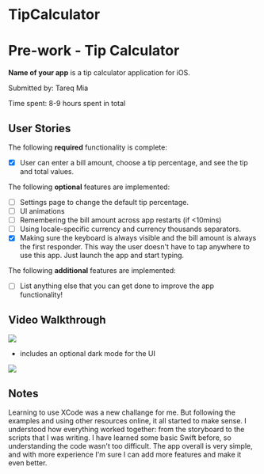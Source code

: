 # TipCalculator

# Pre-work - Tip Calculator

**Name of your app** is a tip calculator application for iOS.

Submitted by: Tareq Mia

Time spent: 8-9 hours spent in total

## User Stories

The following **required** functionality is complete:

* [x] User can enter a bill amount, choose a tip percentage, and see the tip and total values.

The following **optional** features are implemented:
* [ ] Settings page to change the default tip percentage.
* [ ] UI animations
* [ ] Remembering the bill amount across app restarts (if <10mins)
* [ ] Using locale-specific currency and currency thousands separators.
* [x] Making sure the keyboard is always visible and the bill amount is always the first responder. This way the user doesn't have to tap anywhere to use this app. Just launch the app and start typing.

The following **additional** features are implemented:

- [ ] List anything else that you can get done to improve the app functionality!

## Video Walkthrough 
<img src="http://g.recordit.co/T5X5oRYQ4Z.gif">

- includes an optional dark mode for the UI
<img src="http://g.recordit.co/w7I9q9IhFI.gif">


## Notes

Learning to use XCode was a new challange for me. But following the examples and using other resources online, it all started to make sense. I understood how everything worked together: from the storyboard to the scripts that I was writing. 
I have learned some basic Swift before, so understanding the code wasn't too difficult. 
The app overall is very simple, and with more experience I'm sure I can add more features and make it even better.
